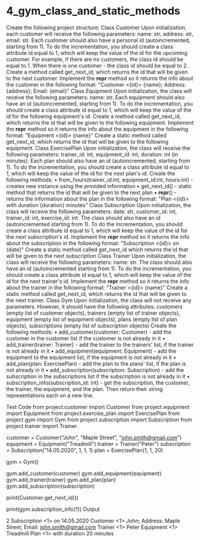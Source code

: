 # 4_gym_class_and_static_methods
Create the following project structure:
Class Customer
Upon initialization, each customer will receive the following parameters: name: str, address: str, email: str. Each customer should also have a personal id (autoincremented, starting from 1). To do the incrementation, you should create a class attribute id equal to 1, which will keep the value of the id for the upcoming customer. For example, if there are no customers, the class id should be equal to 1. When there is one customer - the class id should be equal to 2.
Create a method called get_next_id, which returns the id that will be given to the next customer.
Implement the __repr__ method so it returns the info about the customer in the following format: "Customer <{id}> {name}; Address: {address}; Email: {email}"
Class Equipment
Upon initialization, the class will receive the following parameters: name: str. Each equipment should also have an id (autoincremented, starting from 1). To do the incrementation, you should create a class attribute id equal to 1, which will keep the value of the id for the following equipment's id. 
Create a method called get_next_id, which returns the id that will be given to the following equipment.
Implement the __repr__ method so it returns the info about the equipment in the following format: "Equipment <{id}> {name}"
Create a static method called get_next_id, which returns the id that will be given to the following equipment.
Class ExercisePlan
Upon initialization, the class will receive the following parameters: trainer_id: int, equipment_id: int, duration: int (in minutes). Each plan should also have an id (autoincremented, starting from 1). To do the incrementation, you should create a class attribute id equal to 1, which will keep the value of the id for the next plan's id. Create the following methods:
•	from_hours(trainer_id:int, equipment_id:int, hours:int) - creates new instance using the provided information
•	get_next_id() - static method that returns the id that will be given to the next plan
•	__repr__() - returns the information about the plan in the following format: "Plan <{id}> with duration {duration} minutes"
Class Subscription
Upon initialization, the class will receive the following parameters: date: str, customer_id: int, trainer_id: int, exercise_id: int. The class should also have an id (autoincremented starting from 1). To do the incrementation, you should create a class attribute id equal to 1, which will keep the value of the id for the next subscription's id.
Implement the __repr__ method so it returns the info about the subscription in the following format: "Subscription <{id}> on {date}"
Create a static method called get_next_id which returns the id that will be given to the next subscription
Class Trainer
Upon initialization, the class will receive the following parameters: name: str. The class should also have an id (autoincremented starting from 1). To do the incrementation, you should create a class attribute id equal to 1, which will keep the value of the id for the next trainer's id.
Implement the __repr__ method so it returns the info about the trainer in the following format: "Trainer <{id}> {name}"
Create a static method called get_next_id, which returns the id that will be given to the next trainer.
Class Gym
Upon initialization, the class will not receive any parameters. However, it should have the following attributes: customers (empty  list of customer objects), trainers (empty list of trainer objects), equipment (empty list of equipment objects), plans (empty list of plan objects), subscriptions (empty list of subscription objects)
Create the following methods:
•	add_customer(customer: Customer) - add the customer in the customer list if the customer is not already in it
•	add_trainer(trainer: Trainer) - add the trainer to the trainers' list, if the trainer is not already in it
•	add_equipment(equipment: Equipment) - add the equipment to the equipment list, if the equipment is not already in it
•	add_plan(plan: ExercisePlan) - add the plan to the plans' list, if the plan is not already in it
•	add_subscription(subscription: Subscription) - add the subscription in the subscriptions list if the subscription is not already in it
•	subscription_info(subscription_id: int) - get the subscription, the customer, the trainer, the equipment, and the plan. Then return their string representations each on a new line.

Test Code
from project.customer import Customer
from project.equipment import Equipment
from project.exercise_plan import ExercisePlan
from project.gym import Gym
from project.subscription import Subscription
from project.trainer import Trainer

customer = Customer("John", "Maple Street", "john.smith@gmail.com")
equipment = Equipment("Treadmill")
trainer = Trainer("Peter")
subscription = Subscription("14.05.2020", 1, 1, 1)
plan = ExercisePlan(1, 1, 20)

gym = Gym()

gym.add_customer(customer)
gym.add_equipment(equipment)
gym.add_trainer(trainer)
gym.add_plan(plan)
gym.add_subscription(subscription)

print(Customer.get_next_id())

print(gym.subscription_info(1))
Output

2
Subscription <1> on 14.05.2020
Customer <1> John; Address: Maple Street; Email: john.smith@gmail.com
Trainer <1> Peter
Equipment <1> Treadmill
Plan <1> with duration 20 minutes

